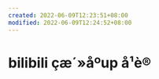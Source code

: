```yaml
---
created: 2022-06-09T12:23:51+08:00
modified: 2022-06-09T12:24:52+08:00
---
```


# bilibili çæ´»åºup å¹è®­

